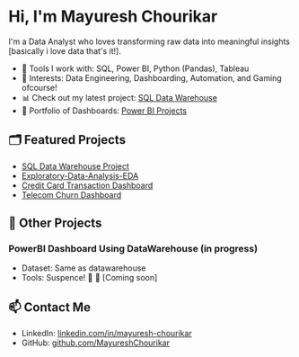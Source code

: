 # Hi, I'm Mayuresh Chourikar

I'm a Data Analyst who loves transforming raw data into meaningful insights [basically i love data that's it!].

- 🔧 Tools I work with: SQL, Power BI, Python (Pandas), Tableau
- 🧠 Interests: Data Engineering, Dashboarding, Automation, and Gaming ofcourse!
- 📊 Check out my latest project: [SQL Data Warehouse](https://github.com/Mayuresh200/sql-data-warehouse-project.git)
- 📂 Portfolio of Dashboards: [Power BI Projects](https://github.com/Mayuresh200/projects)

## 🗂 Featured Projects
- [SQL Data Warehouse Project](https://github.com/MayureshChourikar/sql-data-warehouse)
- [Exploratory-Data-Analysis-EDA](https://github.com/Mayuresh200/Exploratory-Data-Analysis-EDA)
- [Credit Card Transaction Dashboard](https://github.com/Mayuresh200/Projects/tree/main/Credit%20Card%20Transaction%20report)
- [Telecom Churn Dashboard](https://github.com/Mayuresh200/Projects/tree/main/Telecom%20Churn%20Analysis%20India)
## 📁 Other Projects

### PowerBI Dashboard Using DataWarehouse (in progress)
- Dataset: Same as datawarehouse 
- Tools: Suspence! 🥁
🔗 [Coming soon]

## 📫 Contact Me 

- LinkedIn: [linkedin.com/in/mayuresh-chourikar](https://www.linkedin.com/in/mayureshchourikar)
- GitHub: [github.com/MayureshChourikar](https://github.com/Mayuresh200)
